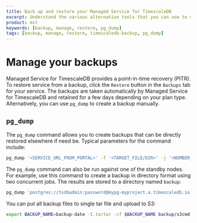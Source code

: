```yaml
---
title: Back up and restore your Managed Service for TimescaleDB
excerpt: Understand the various alternative tools that you can use to manage your MST backups
product: mst
keywords: [backup, manage, restore, pg_dump]
tags: [backup, manage, restore, timescaledb-backup, pg_dump]
---
```


# Manage your backups
Managed Service for TimescaleDB provides a point-in-time recovery (PITR). To
restore service from a backup, click the `Restore` button in the `Backups` tab
for your service. The backups are taken automatically by Managed Service for
TimescaleDB and retained for a few days depending on your plan type.
Alternatively, you can use `pg_dump` to create a backup manually.

## `pg_dump`
The `pg_dump` command allows you to create backups that can be directly restored
elsewhere if need be. Typical parameters for the command include:

```bash
pg_dump '<SERVICE_URL_FROM_PORTAL>' -f '<TARGET_FILE/DIR>' -j '<NUMBER_OF_JOBS>' -F '<BACKUP_FORMAT>'
```
The `pg_dump` command can also be run against one of the standby nodes. For
example, use this command to create a backup in directory format using two
concurrent jobs. The results are stored to a directory named `backup`:
```bash
pg_dump 'postgres://tsdbadmin:password@mypg-myproject.a.timescaledb.io:26882/defaultdb?sslmode=require' -f backup -j 2 -F directory
```

You can put all backup files to single tar file and upload to S3:
```bash
export BACKUP_NAME=backup-date -I.tartar -cf $BACKUP_NAME backup/s3cmd put $BACKUP_NAME s3://pg-backups/$BACKUP_NAME
```
